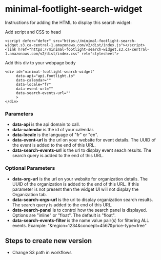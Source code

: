 # minimal-footlight-search-widget

Instructions for adding the HTML to display this search widget:

Add script and CSS to head
```
<script defer="defer" src="https://minimal-footlight-search-widget.s3.ca-central-1.amazonaws.com/v2/dist/index.js"></script>
<link href="https://minimal-footlight-search-widget.s3.ca-central-1.amazonaws.com/v2/dist/index.css" rel="stylesheet">
```

Add this div to your webpage body
```
<div id="minimal-footlight-search-widget" 
     data-api="api.footlight.io" 
     data-calendar="" 
     data-locale="fr"
     data-event-url="" 
     data-search-events-url="" 
     >
</div>
```
### Parameters
- **data-api** is the api domain to call.
- **data-calendar** is the id of your calendar. 
- **data-locale** is the language of "fr" or "en".
- **data-event-url** is the url on your website for event details. The UUID of the event is added to the end of this URL.   
- **data-search-events-url** is the url to display event seach results. The search query is added to the end of this URL. 

### Optional Parameters
- **data-org-url** is the url on your website for organization details. The UUID of the organization is added to the end of this URL. If this parameter is not present then the widget UI will not display the Organization tab.
- **data-search-orgs-url** is the url to display organization search results.  The search query is added to the end of this URL.
- **data-search-panel** is to control how the search panel is displayed. Options are "inline" or "float". The default is "float".
- **data-search-events-filter** is the name value pair(s) for filtering ALL events. Example: "&region=1234&concept=4567&price-type=free"
  
  
## Steps to create new version
- Change S3 path in workflows
